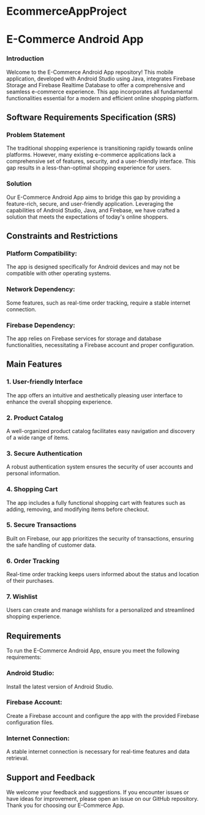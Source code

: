 # EcommerceAppProject

# E-Commerce Android App

### Introduction

Welcome to the E-Commerce Android App repository! This mobile application, developed with Android Studio using Java, integrates Firebase Storage and Firebase Realtime Database to offer a comprehensive and seamless e-commerce experience. This app incorporates all fundamental functionalities essential for a modern and efficient online shopping platform.

## Software Requirements Specification (SRS)

### Problem Statement

The traditional shopping experience is transitioning rapidly towards online platforms. However, many existing e-commerce applications lack a comprehensive set of features, security, and a user-friendly interface. This gap results in a less-than-optimal shopping experience for users.

### Solution

Our E-Commerce Android App aims to bridge this gap by providing a feature-rich, secure, and user-friendly application. Leveraging the capabilities of Android Studio, Java, and Firebase, we have crafted a solution that meets the expectations of today's online shoppers.

## Constraints and Restrictions

### Platform Compatibility: 

The app is designed specifically for Android devices and may not be compatible with other operating systems.

### Network Dependency: 

Some features, such as real-time order tracking, require a stable internet connection.

### Firebase Dependency: 

The app relies on Firebase services for storage and database functionalities, necessitating a Firebase account and proper configuration.

## Main Features

### 1. User-friendly Interface
   
The app offers an intuitive and aesthetically pleasing user interface to enhance the overall shopping experience.

### 2. Product Catalog
   
A well-organized product catalog facilitates easy navigation and discovery of a wide range of items.

### 3. Secure Authentication

A robust authentication system ensures the security of user accounts and personal information.

### 4. Shopping Cart
   
The app includes a fully functional shopping cart with features such as adding, removing, and modifying items before checkout.

### 5. Secure Transactions
    
Built on Firebase, our app prioritizes the security of transactions, ensuring the safe handling of customer data.

### 6. Order Tracking
    
Real-time order tracking keeps users informed about the status and location of their purchases.

### 7. Wishlist
    
Users can create and manage wishlists for a personalized and streamlined shopping experience.


## Requirements

To run the E-Commerce Android App, ensure you meet the following requirements:

### Android Studio: 

Install the latest version of Android Studio.

### Firebase Account: 

Create a Firebase account and configure the app with the provided Firebase configuration files.

### Internet Connection: 

A stable internet connection is necessary for real-time features and data retrieval.


## Support and Feedback

We welcome your feedback and suggestions. If you encounter issues or have ideas for improvement, please open an issue on our GitHub repository. Thank you for choosing our E-Commerce App.
